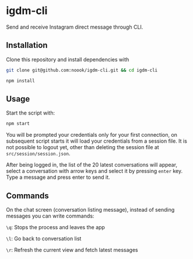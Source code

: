 # igdm-cli

Send and receive Instagram direct message through CLI.

## Installation

Clone this repository and install dependencies with
```sh
git clone git@github.com:noook/igdm-cli.git && cd igdm-cli

npm install
```

## Usage

Start the script with:
```sh
npm start
```

You will be prompted your credentials only for your first connection, on subsequent script starts
it will load your credentials from a session file. It is not possible to logout yet, other than
deleting the session file at `src/session/session.json`.

After being logged in, the list of the 20 latest conversations will appear, select a conversation
with arrow keys and select it by pressing `enter` key. Type a message and press enter to send it.

## Commands

On the chat screen (conversation listing message), instead of sending messages you can write commands:

`\q`: Stops the process and leaves the app

`\l`: Go back to conversation list

`\r`: Refresh the current view and fetch latest messages
